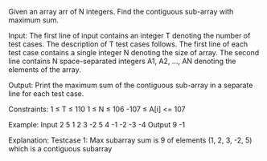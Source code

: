 Given an array arr of N integers. Find the contiguous sub-array with maximum sum.

Input:
The first line of input contains an integer T denoting the number of test cases. The description of T test cases follows. The first line of each test case contains a single integer N denoting the size of array. The second line contains N space-separated integers A1, A2, ..., AN denoting the elements of the array.

Output:
Print the maximum sum of the contiguous sub-array in a separate line for each test case.

Constraints:
1 ≤ T ≤ 110
1 ≤ N ≤ 106
-107 ≤ A[i] <= 107

Example:
Input
2
5
1 2 3 -2 5
4
-1 -2 -3 -4
Output
9
-1

Explanation:
Testcase 1: Max subarray sum is 9 of elements (1, 2, 3, -2, 5) which is a contiguous subarray